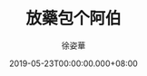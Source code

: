 ---
issue: 327
title: 放藥包个阿伯
author: 徐姿華
language: 大埔
date: 2019-05-23T00:00:00.000+08:00
topic: 抒懷
difficulty: 2
wikidata: Q98096215
wikidata_link: https://www.wikidata.org/wiki/Q98096215
---